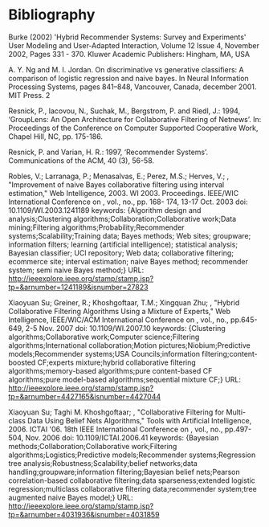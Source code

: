 # Bibliography

Burke (2002) 'Hybrid Recommender Systems: Survey and Experiments' User Modeling and User-Adapted Interaction, Volume 12 Issue 4, November 2002, Pages 331 - 370. Kluwer Academic Publishers: Hingham, MA, USA

A. Y. Ng and M. I. Jordan. On discriminative vs generative
classifiers: A comparison of logistic regression and naive
bayes. In Neural Information Processing Systems, pages
841–848, Vancouver, Canada, december 2001. MIT Press.
2


Resnick, P., Iacovou, N., Suchak, M., Bergstrom, P. and Riedl, J.: 1994, ‘GroupLens: An Open Architecture for
Collaborative Filtering of Netnews’. In: Proceedings of the Conference on Computer Supported Cooperative Work,
Chapel Hill, NC, pp. 175-186.

Resnick, P. and Varian, H. R.: 1997, ‘Recommender Systems’. Communications of the ACM, 40 (3), 56-58.

Robles, V.; Larranaga, P.; Menasalvas, E.; Perez, M.S.; Herves, V.; , "Improvement of naive Bayes collaborative filtering using interval estimation," Web Intelligence, 2003. WI 2003. Proceedings. IEEE/WIC International Conference on , vol., no., pp. 168- 174, 13-17 Oct. 2003
doi: 10.1109/WI.2003.1241189
keywords: {Algorithm design and analysis;Clustering algorithms;Collaboration;Collaborative work;Data mining;Filtering algorithms;Probability;Recommender systems;Scalability;Training data; Bayes methods; Web sites; groupware; information filters; learning (artificial intelligence); statistical analysis; Bayesian classifier; UCl repository; Web data; collaborative filtering; ecommerce site; interval estimation; naive Bayes method; recommender system; semi naive Bayes method;}
URL: http://ieeexplore.ieee.org/stamp/stamp.jsp?tp=&arnumber=1241189&isnumber=27823

Xiaoyuan Su; Greiner, R.; Khoshgoftaar, T.M.; Xingquan Zhu; , "Hybrid Collaborative Filtering Algorithms Using a Mixture of Experts," Web Intelligence, IEEE/WIC/ACM International Conference on , vol., no., pp.645-649, 2-5 Nov. 2007
doi: 10.1109/WI.2007.10
keywords: {Clustering algorithms;Collaborative work;Computer science;Filtering algorithms;International collaboration;Motion pictures;Niobium;Predictive models;Recommender systems;USA Councils;information filtering;content-boosted CF;experts mixture;hybrid collaborative filtering algorithms;memory-based algorithms;pure content-based CF algorithms;pure model-based algorithms;sequential mixture CF;}
URL: http://ieeexplore.ieee.org/stamp/stamp.jsp?tp=&arnumber=4427165&isnumber=4427044

Xiaoyuan Su; Taghi M. Khoshgoftaar; , "Collaborative Filtering for Multi-class Data Using Belief Nets Algorithms," Tools with Artificial Intelligence, 2006. ICTAI '06. 18th IEEE International Conference on , vol., no., pp.497-504, Nov. 2006
doi: 10.1109/ICTAI.2006.41
keywords: {Bayesian methods;Collaboration;Collaborative work;Filtering algorithms;Logistics;Predictive models;Recommender systems;Regression tree analysis;Robustness;Scalability;belief networks;data handling;groupware;information filtering;Bayesian belief nets;Pearson correlation-based collaborative filtering;data sparseness;extended logistic regression;multiclass collaborative filtering data;recommender system;tree augmented naive Bayes model;}
URL: http://ieeexplore.ieee.org/stamp/stamp.jsp?tp=&arnumber=4031936&isnumber=4031859
